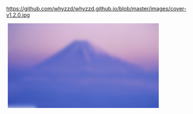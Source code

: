 https://github.com/whyzzd/whyzzd.github.io/blob/master/images/cover-v1.2.0.jpg

<img >

<img src="https://github.com/whyzzd/whyzzd.github.io/blob/master/images/cover-v1.2.0.jpg" width=80%>

